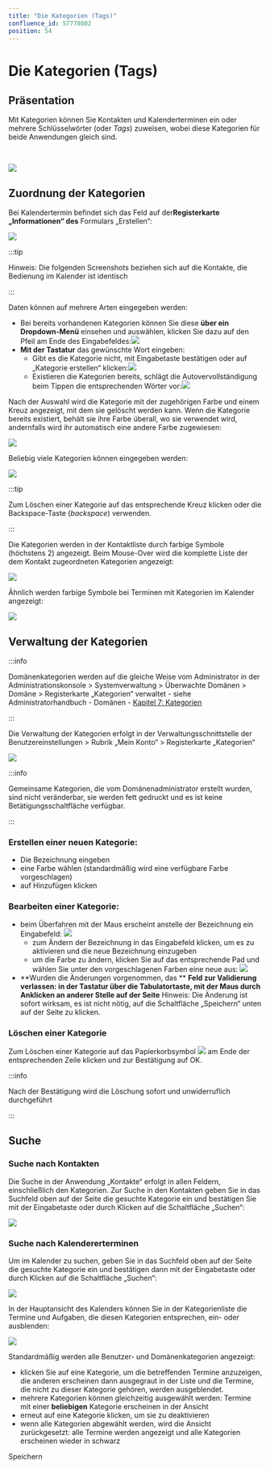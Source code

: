 ```yaml
---
title: "Die Kategorien (Tags)"
confluence_id: 57770802
position: 54
---
```

# Die Kategorien (Tags)


## Präsentation

Mit Kategorien können Sie Kontakten und Kalenderterminen ein oder mehrere Schlüsselwörter (oder *Tags*) zuweisen, wobei diese Kategorien für beide Anwendungen gleich sind.

 


![](../../attachments/57770802/57770822.png)

## Zuordnung der Kategorien

Bei Kalendertermin befindet sich das Feld auf der**Registerkarte „Informationen“ des** Formulars „Erstellen“:

![](../../attachments/57770802/57770821.png)


:::tip

Hinweis: Die folgenden Screenshots beziehen sich auf die Kontakte, die Bedienung im Kalender ist identisch

:::

Daten können auf mehrere Arten eingegeben werden:

- Bei bereits vorhandenen Kategorien können Sie diese **über ein Dropdown-Menü** einsehen und auswählen, klicken Sie dazu auf den Pfeil am Ende des Eingabefeldes:![](../../attachments/57770802/57770820.png)
- **Mit der Tastatur** das gewünschte Wort eingeben:
    - Gibt es die Kategorie nicht, mit Eingabetaste bestätigen oder auf „Kategorie erstellen“ klicken:![](../../attachments/57770802/57770819.png)
    - Existieren die Kategorien bereits, schlägt die Autovervollständigung beim Tippen die entsprechenden Wörter vor:![](../../attachments/57770802/57770816.png)


Nach der Auswahl wird die Kategorie mit der zugehörigen Farbe und einem Kreuz angezeigt, mit dem sie gelöscht werden kann. Wenn die Kategorie bereits existiert, behält sie ihre Farbe überall, wo sie verwendet wird, andernfalls wird ihr automatisch eine andere Farbe zugewiesen:

![](../../attachments/57770802/57770834.png)

Beliebig viele Kategorien können eingegeben werden:

![](../../attachments/57770802/57770833.png)


:::tip

Zum Löschen einer Kategorie auf das entsprechende Kreuz klicken oder die Backspace-Taste (*backspace*) verwenden.

:::

Die Kategorien werden in der Kontaktliste durch farbige Symbole (höchstens 2) angezeigt. Beim Mouse-Over wird die komplette Liste der dem Kontakt zugeordneten Kategorien angezeigt:

![](../../attachments/57770802/57770817.png)

Ähnlich werden farbige Symbole bei Terminen mit Kategorien im Kalender angezeigt:

![](../../attachments/57770802/57770815.png)

## Verwaltung der Kategorien


:::info

Domänenkategorien werden auf die gleiche Weise vom Administrator in der Administrationskonsole > Systemverwaltung > Überwachte Domänen > Domäne > Registerkarte „Kategorien“ verwaltet - siehe Administratorhandbuch - Domänen - [Kapitel 7: Kategorien](/Guide_de_l_administrateur/Présentation_du_produit/Messagerie_multi_domaines/)

:::

Die Verwaltung der Kategorien erfolgt in der Verwaltungsschnittstelle der Benutzereinstellungen > Rubrik „Mein Konto“ > Registerkarte „Kategorien“

![](../../attachments/57770802/57770818.png)


:::info

Gemeinsame Kategorien, die vom Domänenadministrator erstellt wurden, sind nicht veränderbar, sie werden fett gedruckt und es ist keine Betätigungsschaltfläche verfügbar.

:::

### Erstellen einer neuen Kategorie:

- Die Bezeichnung eingeben
- eine Farbe wählen (standardmäßig wird eine verfügbare Farbe vorgeschlagen)
- auf Hinzufügen klicken


### Bearbeiten einer Kategorie:

- beim Überfahren mit der Maus erscheint anstelle der Bezeichnung ein Eingabefeld: ![](../../attachments/57770802/57770814.png) 
    - zum Ändern der Bezeichnung in das Eingabefeld klicken, um es zu aktivieren und die neue Bezeichnung einzugeben
    - um die Farbe zu ändern, klicken Sie auf das entsprechende Pad und wählen Sie unter den vorgeschlagenen Farben eine neue aus: ![](../../attachments/57770802/57770813.png)
-  **Wurden die Änderungen vorgenommen, das ** **Feld zur Validierung verlassen: in der Tastatur über die Tabulatortaste, mit der Maus durch Anklicken an 
anderer Stelle auf der Seite** 
Hinweis: Die Änderung ist sofort wirksam, es ist nicht nötig, auf die Schaltfläche „Speichern“ unten auf der Seite zu klicken.


### Löschen einer Kategorie

Zum Löschen einer Kategorie auf das Papierkorbsymbol ![](../../attachments/17203265/17203279.png) am Ende der entsprechenden Zeile klicken und zur Bestätigung auf OK.


:::info

Nach der Bestätigung wird die Löschung sofort und unwiderruflich durchgeführt

:::

## Suche

### Suche nach Kontakten

Die Suche in der Anwendung „Kontakte“ erfolgt in allen Feldern, einschließlich den Kategorien. Zur Suche in den Kontakten geben Sie in das Suchfeld oben auf der Seite die gesuchte Kategorie ein und bestätigen Sie mit der Eingabetaste oder durch Klicken auf die Schaltfläche „Suchen“:

![](../../attachments/57770802/57770847.png)

### Suche nach Kalendererterminen

Um im Kalender zu suchen, geben Sie in das Suchfeld oben auf der Seite die gesuchte Kategorie ein und bestätigen dann mit der Eingabetaste oder durch Klicken auf die Schaltfläche „Suchen“:

![](../../attachments/57770802/57770843.png)

In der Hauptansicht des Kalenders können Sie in der Kategorienliste die Termine und Aufgaben, die diesen Kategorien entsprechen, ein- oder ausblenden:

![](../../attachments/57770802/57770812.png)

Standardmäßig werden alle Benutzer- und Domänenkategorien angezeigt:

- klicken Sie auf eine Kategorie, um die betreffenden Termine anzuzeigen, die anderen erscheinen dann ausgegraut in der Liste und die Termine, die nicht zu dieser Kategorie gehören, werden ausgeblendet.
- mehrere Kategorien können gleichzeitig ausgewählt werden: Termine mit einer **beliebigen** Kategorie erscheinen in der Ansicht
- erneut auf eine Kategorie klicken, um sie zu deaktivieren
- wenn alle Kategorien abgewählt werden, wird die Ansicht zurückgesetzt: alle Termine werden angezeigt und alle Kategorien erscheinen wieder in schwarz


Speichern

